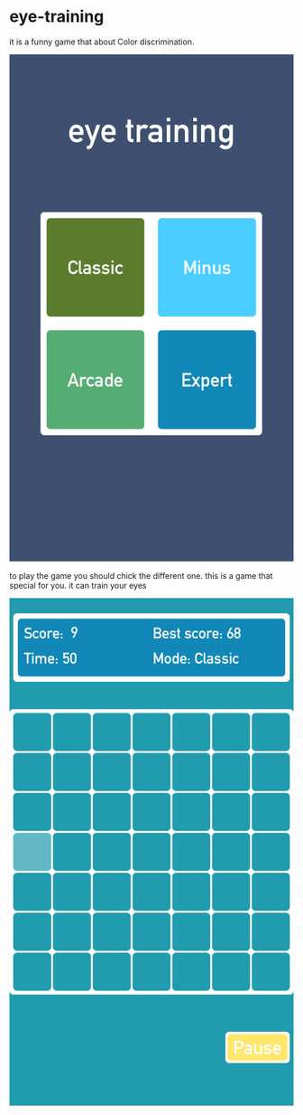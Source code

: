 # eye-training
it is a funny game that about Color discrimination.

![image](https://github.com/wentongdeng/eye-training/blob/master/IMG_2296.PNG?raw=true)


to play the game you should chick the different one.
this is a game that special for you. it can train your eyes


![start](https://github.com/wentongdeng/eye-training/blob/master/IMG_2298.PNG?raw=true)
